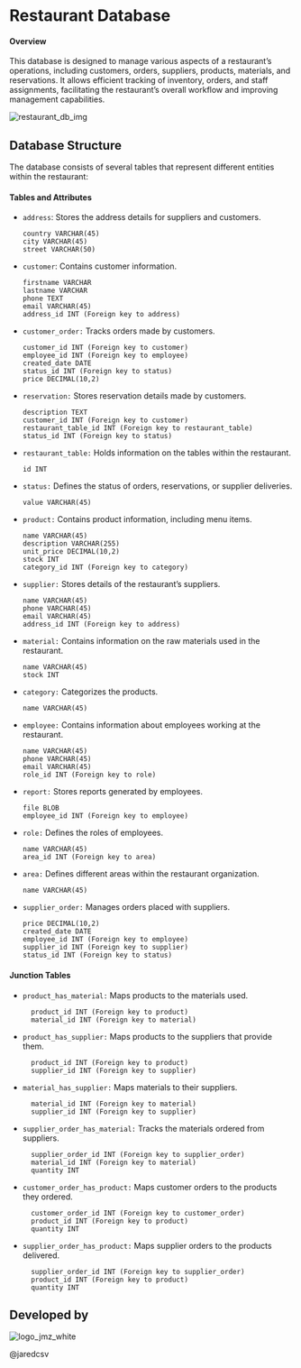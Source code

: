 # Restaurant Database

#### Overview
This database is designed to manage various aspects of a restaurant’s operations, including customers, orders, suppliers, products, materials, and reservations. It allows efficient tracking of inventory, orders, and staff assignments, facilitating the restaurant’s overall workflow and improving management capabilities.

![restaurant_db_img](https://github.com/user-attachments/assets/1920a5ac-df48-4570-984a-e873a82258f9)

## Database Structure

The database consists of several tables that represent different entities within the restaurant:

#### Tables and Attributes

* `address`: Stores the address details for suppliers and customers.

    ```id INT
    country VARCHAR(45)
    city VARCHAR(45)
    street VARCHAR(50)
    ```


* `customer`: Contains customer information.

    ```id INT
    firstname VARCHAR
    lastname VARCHAR
    phone TEXT
    email VARCHAR(45)
    address_id INT (Foreign key to address)
    ```

* `customer_order:` Tracks orders made by customers.

    ```id INT
    customer_id INT (Foreign key to customer)
    employee_id INT (Foreign key to employee)
    created_date DATE
    status_id INT (Foreign key to status)
    price DECIMAL(10,2)
    ```

* `reservation:` Stores reservation details made by customers.

    ```id INT
    description TEXT
    customer_id INT (Foreign key to customer)
    restaurant_table_id INT (Foreign key to restaurant_table)
    status_id INT (Foreign key to status)
    ```

* `restaurant_table:` Holds information on the tables within the restaurant.

    ```id INT```

* `status:` Defines the status of orders, reservations, or supplier deliveries.

    ```id INT
    value VARCHAR(45)
    ```

* `product:` Contains product information, including menu items.

    ```id INT
    name VARCHAR(45)
    description VARCHAR(255)
    unit_price DECIMAL(10,2)
    stock INT
    category_id INT (Foreign key to category)
    ```

* `supplier:` Stores details of the restaurant’s suppliers.

    ```id INT
    name VARCHAR(45)
    phone VARCHAR(45)
    email VARCHAR(45)
    address_id INT (Foreign key to address)
    ```

* `material:` Contains information on the raw materials used in the restaurant.

    ```id INT
    name VARCHAR(45)
    stock INT
    ```
* `category:` Categorizes the products.

    ```id INT
    name VARCHAR(45)
    ```

* `employee:` Contains information about employees working at the restaurant.

    ```id INT
    name VARCHAR(45)
    phone VARCHAR(45)
    email VARCHAR(45)
    role_id INT (Foreign key to role)
    ```

* `report:` Stores reports generated by employees.

    ```id INT
    file BLOB
    employee_id INT (Foreign key to employee)
    ```

* `role:` Defines the roles of employees.
    ```id INT
    name VARCHAR(45)
    area_id INT (Foreign key to area)
    ```

* `area:` Defines different areas within the restaurant organization.

    ```id INT
    name VARCHAR(45)
    ```
* `supplier_order:` Manages orders placed with suppliers.

    ```id INT
    price DECIMAL(10,2)
    created_date DATE
    employee_id INT (Foreign key to employee)
    supplier_id INT (Foreign key to supplier)
    status_id INT (Foreign key to status)
    ```

#### Junction Tables

* `product_has_material:` Maps products to the materials used.

        product_id INT (Foreign key to product)
        material_id INT (Foreign key to material)

* `product_has_supplier:` Maps products to the suppliers that provide them.

        product_id INT (Foreign key to product)
        supplier_id INT (Foreign key to supplier)

* `material_has_supplier:` Maps materials to their suppliers.

        material_id INT (Foreign key to material)
        supplier_id INT (Foreign key to supplier)

* `supplier_order_has_material:` Tracks the materials ordered from suppliers.

        supplier_order_id INT (Foreign key to supplier_order)
        material_id INT (Foreign key to material)
        quantity INT

* `customer_order_has_product:` Maps customer orders to the products they ordered.

        customer_order_id INT (Foreign key to customer_order)
        product_id INT (Foreign key to product)
        quantity INT

* `supplier_order_has_product:` Maps supplier orders to the products delivered.

        supplier_order_id INT (Foreign key to supplier_order)
        product_id INT (Foreign key to product)
        quantity INT
  
## Developed by

![logo_jmz_white](https://github.com/jaredcsv/circuits-app-lwc/assets/71626197/62818987-cda0-489d-9de9-57365e40ee6b)

@jaredcsv
